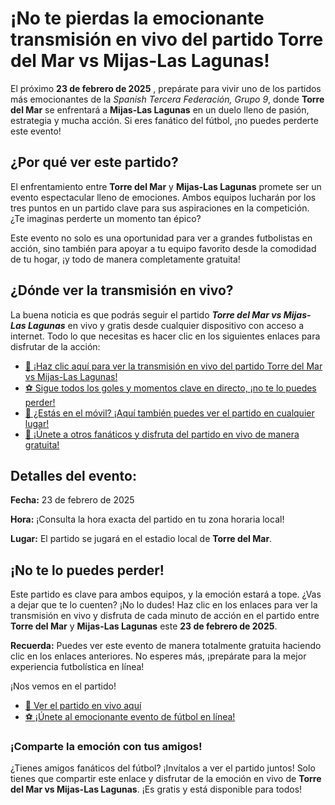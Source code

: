 # ¡No te pierdas la emocionante transmisión en vivo del partido Torre del Mar vs Mijas-Las Lagunas!

El próximo **23 de febrero de 2025** , prepárate para vivir uno de los partidos más emocionantes de la _Spanish Tercera Federación, Grupo 9_, donde **Torre del Mar** se enfrentará a **Mijas-Las Lagunas** en un duelo lleno de pasión, estrategia y mucha acción. Si eres fanático del fútbol, ¡no puedes perderte este evento!

## ¿Por qué ver este partido?

El enfrentamiento entre **Torre del Mar** y **Mijas-Las Lagunas** promete ser un evento espectacular lleno de emociones. Ambos equipos lucharán por los tres puntos en un partido clave para sus aspiraciones en la competición. ¿Te imaginas perderte un momento tan épico?

Este evento no solo es una oportunidad para ver a grandes futbolistas en acción, sino también para apoyar a tu equipo favorito desde la comodidad de tu hogar, ¡y todo de manera completamente gratuita!

## ¿Dónde ver la transmisión en vivo?

La buena noticia es que podrás seguir el partido **_Torre del Mar vs Mijas-Las Lagunas_** en vivo y gratis desde cualquier dispositivo con acceso a internet. Todo lo que necesitas es hacer clic en los siguientes enlaces para disfrutar de la acción:

- [🔴 ¡Haz clic aquí para ver la transmisión en vivo del partido Torre del Mar vs Mijas-Las Lagunas!](https://tinyurl.com/livestreamfreeo?st=Torre+del+Mar+vs+Mijas-Las+Lagunas&si=gh)
- [⚽ Sigue todos los goles y momentos clave en directo, ¡no te lo puedes perder!](https://tinyurl.com/livestreamfreeo?st=Torre+del+Mar+vs+Mijas-Las+Lagunas&si=gh)
- [📱 ¿Estás en el móvil? ¡Aquí también puedes ver el partido en cualquier lugar!](https://tinyurl.com/livestreamfreeo?st=Torre+del+Mar+vs+Mijas-Las+Lagunas&si=gh)
- [🎉 ¡Únete a otros fanáticos y disfruta del partido en vivo de manera gratuita!](https://tinyurl.com/livestreamfreeo?st=Torre+del+Mar+vs+Mijas-Las+Lagunas&si=gh)

## Detalles del evento:

**Fecha:** 23 de febrero de 2025

**Hora:** ¡Consulta la hora exacta del partido en tu zona horaria local!

**Lugar:** El partido se jugará en el estadio local de **Torre del Mar**.

## ¡No te lo puedes perder!

Este partido es clave para ambos equipos, y la emoción estará a tope. ¿Vas a dejar que te lo cuenten? ¡No lo dudes! Haz clic en los enlaces para ver la transmisión en vivo y disfruta de cada minuto de acción en el partido entre **Torre del Mar** y **Mijas-Las Lagunas** este **23 de febrero de 2025**.

**Recuerda:** Puedes ver este evento de manera totalmente gratuita haciendo clic en los enlaces anteriores. No esperes más, ¡prepárate para la mejor experiencia futbolística en línea!

¡Nos vemos en el partido!

- [🎥 Ver el partido en vivo aquí](https://tinyurl.com/livestreamfreeo?st=Torre+del+Mar+vs+Mijas-Las+Lagunas&si=gh)
- [⚽ ¡Únete al emocionante evento de fútbol en línea!](https://tinyurl.com/livestreamfreeo?st=Torre+del+Mar+vs+Mijas-Las+Lagunas&si=gh)

### ¡Comparte la emoción con tus amigos!

¿Tienes amigos fanáticos del fútbol? ¡Invítalos a ver el partido juntos! Solo tienes que compartir este enlace y disfrutar de la emoción en vivo de **Torre del Mar vs Mijas-Las Lagunas**. ¡Es gratis y está disponible para todos!
